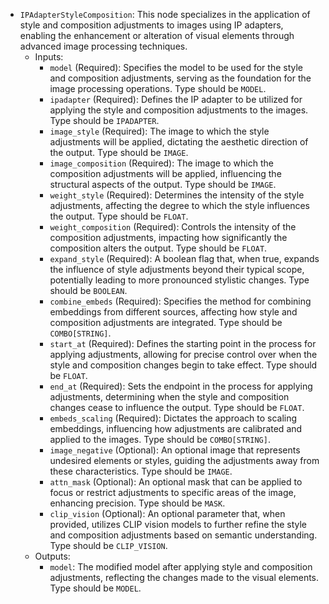 - `IPAdapterStyleComposition`: This node specializes in the application of style and composition adjustments to images using IP adapters, enabling the enhancement or alteration of visual elements through advanced image processing techniques.
    - Inputs:
        - `model` (Required): Specifies the model to be used for the style and composition adjustments, serving as the foundation for the image processing operations. Type should be `MODEL`.
        - `ipadapter` (Required): Defines the IP adapter to be utilized for applying the style and composition adjustments to the images. Type should be `IPADAPTER`.
        - `image_style` (Required): The image to which the style adjustments will be applied, dictating the aesthetic direction of the output. Type should be `IMAGE`.
        - `image_composition` (Required): The image to which the composition adjustments will be applied, influencing the structural aspects of the output. Type should be `IMAGE`.
        - `weight_style` (Required): Determines the intensity of the style adjustments, affecting the degree to which the style influences the output. Type should be `FLOAT`.
        - `weight_composition` (Required): Controls the intensity of the composition adjustments, impacting how significantly the composition alters the output. Type should be `FLOAT`.
        - `expand_style` (Required): A boolean flag that, when true, expands the influence of style adjustments beyond their typical scope, potentially leading to more pronounced stylistic changes. Type should be `BOOLEAN`.
        - `combine_embeds` (Required): Specifies the method for combining embeddings from different sources, affecting how style and composition adjustments are integrated. Type should be `COMBO[STRING]`.
        - `start_at` (Required): Defines the starting point in the process for applying adjustments, allowing for precise control over when the style and composition changes begin to take effect. Type should be `FLOAT`.
        - `end_at` (Required): Sets the endpoint in the process for applying adjustments, determining when the style and composition changes cease to influence the output. Type should be `FLOAT`.
        - `embeds_scaling` (Required): Dictates the approach to scaling embeddings, influencing how adjustments are calibrated and applied to the images. Type should be `COMBO[STRING]`.
        - `image_negative` (Optional): An optional image that represents undesired elements or styles, guiding the adjustments away from these characteristics. Type should be `IMAGE`.
        - `attn_mask` (Optional): An optional mask that can be applied to focus or restrict adjustments to specific areas of the image, enhancing precision. Type should be `MASK`.
        - `clip_vision` (Optional): An optional parameter that, when provided, utilizes CLIP vision models to further refine the style and composition adjustments based on semantic understanding. Type should be `CLIP_VISION`.
    - Outputs:
        - `model`: The modified model after applying style and composition adjustments, reflecting the changes made to the visual elements. Type should be `MODEL`.
